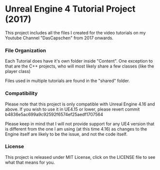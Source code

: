 # Unreal Engine 4 Tutorial Project (2017)

This project includes all the files I created for the video tutorials on my Youtube Channel "DasCapschen" from 2017 onwards.   

### File Organization

Each Tutorial does have it's own folder inside "Content". One exception to that are the C++ projects, who will most likely share a few classes (like the player class)   

Files used in multiple tutorials are found in the "shared" folder.   

### Compatibility

Please note that this project is only compatible with Unreal Engine 4.16 and above. If you wish to use it in UE4.15 or lower, please revert commit b4836e5ac699a9c92592f6574ef25aedf1707564    

Please keep in mind that I will not provide support for any UE4 version that is different from the one I am using (at this time 4.16) as changes to the Engine itself are likely to be the issue, and not the code itself.

### License

This project is released under MIT License, click on the LICENSE file to see what that means for you.
